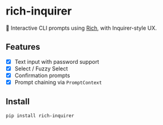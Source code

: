 # rich-inquirer

🎯 Interactive CLI prompts using [Rich](https://github.com/Textualize/rich), with Inquirer-style UX.

## Features

- [x] Text input with password support
- [x] Select / Fuzzy Select
- [x] Confirmation prompts
- [x] Prompt chaining via `PromptContext`

## Install

```bash
pip install rich-inquirer
